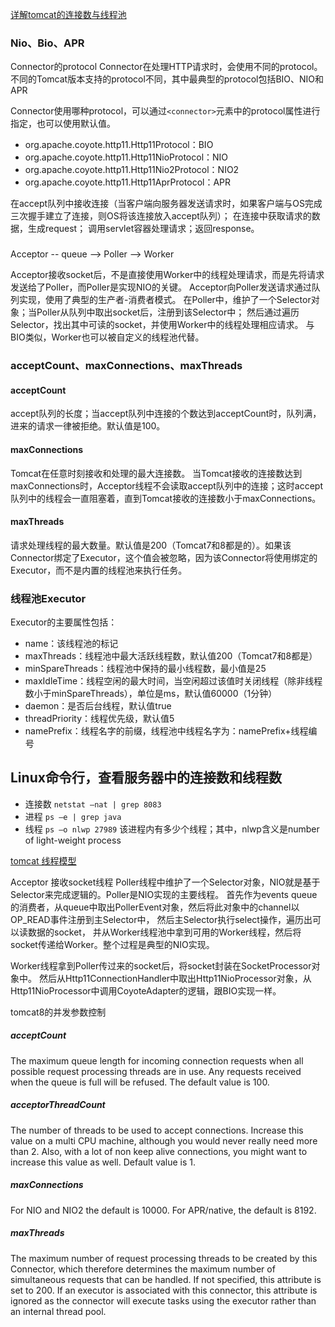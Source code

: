 [详解tomcat的连接数与线程池](https://www.cnblogs.com/kismetv/p/7806063.html)

### Nio、Bio、APR
Connector的protocol
Connector在处理HTTP请求时，会使用不同的protocol。不同的Tomcat版本支持的protocol不同，其中最典型的protocol包括BIO、NIO和APR

Connector使用哪种protocol，可以通过`<connector>`元素中的protocol属性进行指定，也可以使用默认值。

* org.apache.coyote.http11.Http11Protocol：BIO
* org.apache.coyote.http11.Http11NioProtocol：NIO
* org.apache.coyote.http11.Http11Nio2Protocol：NIO2
* org.apache.coyote.http11.Http11AprProtocol：APR


在accept队列中接收连接（当客户端向服务器发送请求时，如果客户端与OS完成三次握手建立了连接，则OS将该连接放入accept队列）；
在连接中获取请求的数据，生成request；
调用servlet容器处理请求；返回response。

###
Acceptor -- queue -->  Poller --> Worker

Acceptor接收socket后，不是直接使用Worker中的线程处理请求，而是先将请求发送给了Poller，而Poller是实现NIO的关键。
Acceptor向Poller发送请求通过队列实现，使用了典型的生产者-消费者模式。
在Poller中，维护了一个Selector对象；当Poller从队列中取出socket后，注册到该Selector中；
然后通过遍历Selector，找出其中可读的socket，并使用Worker中的线程处理相应请求。
与BIO类似，Worker也可以被自定义的线程池代替。


### acceptCount、maxConnections、maxThreads

#### acceptCount
accept队列的长度；当accept队列中连接的个数达到acceptCount时，队列满，进来的请求一律被拒绝。默认值是100。

#### maxConnections
Tomcat在任意时刻接收和处理的最大连接数。
当Tomcat接收的连接数达到maxConnections时，Acceptor线程不会读取accept队列中的连接；这时accept队列中的线程会一直阻塞着，直到Tomcat接收的连接数小于maxConnections。

#### maxThreads
请求处理线程的最大数量。默认值是200（Tomcat7和8都是的）。如果该Connector绑定了Executor，这个值会被忽略，因为该Connector将使用绑定的Executor，而不是内置的线程池来执行任务。


### 线程池Executor

Executor的主要属性包括：
* name：该线程池的标记
* maxThreads：线程池中最大活跃线程数，默认值200（Tomcat7和8都是）
* minSpareThreads：线程池中保持的最小线程数，最小值是25
* maxIdleTime：线程空闲的最大时间，当空闲超过该值时关闭线程（除非线程数小于minSpareThreads），单位是ms，默认值60000（1分钟）
* daemon：是否后台线程，默认值true
* threadPriority：线程优先级，默认值5
* namePrefix：线程名字的前缀，线程池中线程名字为：namePrefix+线程编号

## Linux命令行，查看服务器中的连接数和线程数

* 连接数 `netstat –nat | grep 8083`
* 进程 `ps –e | grep java` 
* 线程 `ps –o nlwp 27989` 该进程内有多少个线程；其中，nlwp含义是number of light-weight process 


[tomcat 线程模型](https://blog.csdn.net/qq_16681169/article/details/75003640)

Acceptor 接收socket线程
Poller线程中维护了一个Selector对象，NIO就是基于Selector来完成逻辑的。Poller是NIO实现的主要线程。
首先作为events queue的消费者，从queue中取出PollerEvent对象，然后将此对象中的channel以OP_READ事件注册到主Selector中，
然后主Selector执行select操作，遍历出可以读数据的socket，
并从Worker线程池中拿到可用的Worker线程，然后将socket传递给Worker。整个过程是典型的NIO实现。

Worker线程拿到Poller传过来的socket后，将socket封装在SocketProcessor对象中。
然后从Http11ConnectionHandler中取出Http11NioProcessor对象，从Http11NioProcessor中调用CoyoteAdapter的逻辑，跟BIO实现一样。


 tomcat8的并发参数控制
 ##### acceptCount 
 The maximum queue length for incoming connection requests when all possible request processing threads are in use. Any requests received when the queue is full will be refused. The default value is 100. 

 ##### acceptorThreadCount 
 The number of threads to be used to accept connections. Increase this value on a multi CPU machine, although you would never really need more than 2. Also, with a lot of non keep alive connections, you might want to increase this value as well. Default value is 1. 

 ##### maxConnections
 For NIO and NIO2 the default is 10000. For APR/native, the default is 8192. 

 ##### maxThreads 
 The maximum number of request processing threads to be created by this Connector, which therefore determines the maximum number of simultaneous requests that can be handled. If not specified, this attribute is set to 200. If an executor is associated with this connector, this attribute is ignored as the connector will execute tasks using the executor rather than an internal thread pool. 